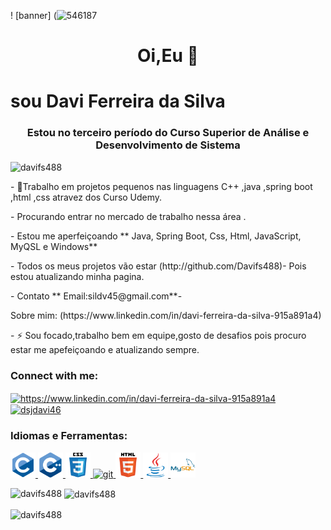 ! [banner] (![546187](https://user-images.githubusercontent.com/116277311/212571589-dbc29db1-e5e8-4251-9ec1-8011e4693a62.jpg)

<h1 align="center">Oi,Eu 👋</h1>
<h1>sou Davi Ferreira da Silva</h1>
<h3 align="center">Estou no terceiro período do Curso Superior de Análise e Desenvolvimento de Sistema </h3>
  <p align="left"> <img src="https://komarev.com/ghpvc/?username=davifs488&label=Profile%20views&color=0e75b6&style=flat" alt="davifs488" /> </p>

<p>- 🔭Trabalho em projetos pequenos nas linguagens C++ ,java ,spring boot ,html ,css atravez dos Curso Udemy.</p>
<p>- Procurando entrar no mercado de trabalho nessa área  .</p>

<p>- Estou me aperfeiçoando ** Java, Spring Boot, Css, Html, JavaScript, MyQSL e Windows**</p>
<p>- Todos os meus projetos  vão estar (http://github.com/Davifs488)-  Pois estou atualizando minha pagina. </p> 



<p>- Contato ** Email:sildv45@gmail.com**- </p>

<p>Sobre mim: (https://www.linkedin.com/in/davi-ferreira-da-silva-915a891a4)</p>

<p>- ⚡  Sou focado,trabalho bem em equipe,gosto de desafios pois procuro estar me apefeiçoando  e atualizando sempre. </p>



<h3 align="left">Connect with me:</h3><p align="left">

<a href="https://linkedin.com/in/https://www.linkedin.com/in/davi-ferreira-da-silva-915a891a4" target="blank"><img align="center" src="https://raw.githubusercontent.com/rahuldkjain/github-profile-readme-generator/master/src/images/icons/Social/linked-in-alt.svg" alt="https://www.linkedin.com/in/davi-ferreira-da-silva-915a891a4" height="30" width="40" /></a>
<a href="https://instagram.com/dsjdavi46" target="blank"><img align="center" src="https://raw.githubusercontent.com/rahuldkjain/github-profile-readme-generator/master/src/images/icons/Social/instagram.svg" alt="dsjdavi46" height="30" width="40" /></a></p><h3 align="left">Idiomas e Ferramentas:</h3>



<p align="esquerda"> <a href="https://www.cprogramming.com/" target="_blank" rel="noreferrer"> <img src="https://raw.githubusercontent.com/devicons/devicon/master/icons/c/c-original.svg" alt="c" width="40" height="40"/> </a> <a href="https://www.w3schools.com/cpp/" target="_blank" rel="noreferrer"> <img src="https://raw.githubusercontent.com/devicons/devicon/master/icons/cplusplus/cplusplus-original.svg" alt="cplusplus" width="40" height="40"/> </a> <a href="https://www.w3schools.com/css/" target="_blank" rel="noreferrer"> <img src="https://raw.githubusercontent.com/devicons/devicon/master/icons/css3/css3-original-wordmark.svg" alt="css3" width="40" height="40"/> </a> <a href="https://git-scm.com/" target="_blank" rel="noreferrer"> <img src="https://www.vectorlogo.zone/logos/git-scm/git-scm-icon.svg" alt="git" width="40" height="40"/> </a> <a href="https://www.w3.org/html/" target="_blank" rel="noreferrer"> <img src="https://raw.githubusercontent.com/devicons/devicon/master/icons/html5/html5-original-wordmark.svg" alt="html5" width="40" height="40"/> </a> <a href="https://www.java.com" target="_blank" rel="noreferrer"> <img src="https://raw.githubusercontent.com/devicons/devicon/master/icons/java/java-original.svg" alt="java" width="40" height="40"/> </a> <a href="https://www.mysql.com/" target="_blank" rel="noreferrer"> <img src="https://raw.githubusercontent.com/devicons/devicon/master/icons/mysql/mysql-original-wordmark.svg" alt="mysql" width="40" height="40"/> </a> </p>

<p><img align="left" src="https://github-readme-stats.vercel.app/api/top-langs?username=davifs488&show_icons=true&theme=dracula&locale=en&layout=compact" alt="davifs488" /></p><p>&nbsp;<img align="center" src="https://github-readme-stats.vercel.app/api?username=davifs488&show_icons=true&theme=radical&locale=en" alt="davifs488" />

</p>

<p><img align="center" src="https://github-readme-streak-stats.herokuapp.com/?user=davifs488&theme=dark" alt="davifs488" /></p>





